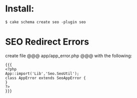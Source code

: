 # Install:

	$ cake schema create seo -plugin seo

# SEO Redirect Errors
create file @@@ app/app_error.php @@@ with the following:

	{{{
	<?php
	App::import('Lib','Seo.SeoUtil');
	class AppError extends SeoAppError {
	}
	?>
	}}}